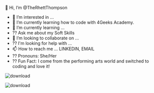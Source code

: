 👋 Hi, I’m @TheRhettThompson

<!-- <div style="position: relative; width: 100%; height: 0; padding-top: 25.0000%;
 padding-bottom: 0; box-shadow: 0 2px 8px 0 rgba(63,69,81,0.16); margin-top: 1.6em; margin-bottom: 0.9em; overflow: hidden;
 border-radius: 8px; will-change: transform;">
  <iframe loading="lazy" style="position: absolute; width: 100%; height: 100%; top: 0; left: 0; border: none; padding: 0;margin: 0;"
    src="https:&#x2F;&#x2F;www.canva.com&#x2F;design&#x2F;DAFb-fkqVEw&#x2F;watch?embed" allowfullscreen="allowfullscreen" allow="fullscreen">
  </iframe>
</div>
<a href="https:&#x2F;&#x2F;www.canva.com&#x2F;design&#x2F;DAFb-fkqVEw&#x2F;watch?utm_content=DAFb-fkqVEw&amp;utm_campaign=designshare&amp;utm_medium=embeds&amp;utm_source=link" target="_blank" rel="noopener">Loretta Mayumi Thompson - GitHub 03.01.23</a> by ElleVeeLane -->



- 👀 I’m interested in ... 
- 🌱 I’m currently learning how to code with 4Geeks Academy.
- 🌱 I’m currently learning ...
- ?? Ask me about my Soft Skills
- 💞️ I’m looking to collaborate on ...
- ?? I'm looking for help with ...
- 📫 How to reach me ... LINKEDIN, EMAIL
- ?? Pronouns: She/Her
- ?? Fun Fact: I come from the performing arts world and switched to coding and love it!

<!---
TheRhettThompson/TheRhettThompson is a ✨ special ✨ repository because its `README.md` (this file) appears on your GitHub profile.
You can click the Preview link to take a look at your changes.
--->

<!--THIS IS THE SITTING IMAGE LEGS CROSSED https://blush.design/api/download?shareUri=58-xtCn8H7VTT6ih&c=Skin_0%7Eae5d29&w=800&h=800&fm=png  -->

<!--THIS IS THE SITTING IMAGE SITTING ON FLOOR https://blush.design/api/download?shareUri=AszM7ljBT-K_m2Hr&c=Skin_0%7Eae5d29&w=800&h=800&fm=png  -->

<!--THIS IS THE STANDING IMAGE https://blush.design/api/download?shareUri=jxQO6UmubBH19Jdo&c=Skin_0%7Ed08b5b&w=800&h=800&fm=png  -->
![download](https://user-images.githubusercontent.com/112714412/221374692-391e6c21-8a9f-4efa-96f3-2237b7e217dd.png)

<!--ME CODING WHEN THE CODE IS DYNAMITE WORKING AS IT SUPPOSED TO! CEZAR BERJE SITTING  https://blush.design/api/download?shareUri=nG--IoCR8z8O3lws&c=Hair_0%7E150656_Rainbow_0%7E008bf7_Skin_0%7Ed46b55&bg=bd3b68&w=800&h=800&fm=png  -->

<!-- THE FACE I HAVE WHEN THE CODE IS SUPPOSED TO WORK, THEN DOESN'T https://blush.design/api/download?shareUri=AszM7ljBT-K_m2Hr&c=Skin_0%7Eae5d29&w=800&h=800&fm=png  -->

![download](https://user-images.githubusercontent.com/112714412/221374752-45568383-451a-45b1-ab2e-33569c29fe45.jpg)
